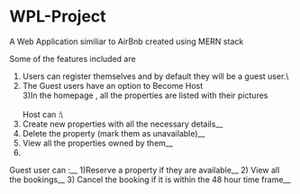 # WPL-Project
A Web Application similiar to AirBnb created using MERN stack

Some of the features included are
1) Users can register themselves and by default they will be a guest user.\
2) The Guest users have an option to Become Host\
3)In the homepage , all the properties are listed with their pictures\
\
Host can :\
1) Create new properties with all the necessary details__
2) Delete the property (mark them as unavailable)__
3) View all the properties owned by them__
4) <br />
Guest user can :__
1)Reserve a property if they are available__
2) View all the bookings__
3) Cancel the booking if it is within the 48 hour time frame__
